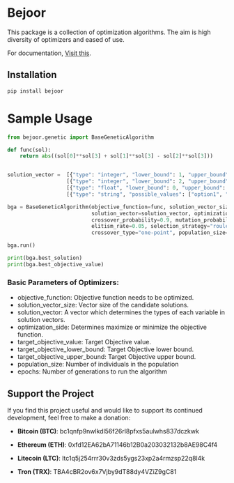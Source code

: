 # Bejoor

This package is a collection of optimization algorithms. The aim is high diversity of optimizers and eased of use. 

For documentation, [Visit this](https://amzmohammad.com/bejoor/).

## Installation
    pip install bejoor

# Sample Usage
```python
from bejoor.genetic import BaseGeneticAlgorithm

def func(sol):
    return abs((sol[0]**sol[3] + sol[1]**sol[3] - sol[2]**sol[3]))


solution_vector =  [{"type": "integer", "lower_bound": 1, "upper_bound": 500}] * 3 + \
                   [{"type": "integer", "lower_bound": 2, "upper_bound": 100}] + \
                   [{"type": "float", "lower_bound": 0, "upper_bound": 1}] * 2 + \
                   [{"type": "string", "possible_values": ["option1", "option2", "option3"]}]

bga = BaseGeneticAlgorithm(objective_function=func, solution_vector_size=7,
                           solution_vector=solution_vector, optimization_side="min", target_objective_upper_bound=5,
                           crossover_probability=0.9, mutation_probability=0.1,
                           elitism_rate=0.05, selection_strategy="roulette",
                           crossover_type="one-point", population_size=500, epochs=200)

bga.run()

print(bga.best_solution)
print(bga.best_objective_value)
```
### Basic Parameters of Optimizers:
- objective_function: Objective function needs to be optimized.
- solution_vector_size: Vector size of the candidate solutions.
- solution_vector: A vector which determines the types of each variable in solution vectors.
- optimization_side: Determines maximize or minimize the objective function.
- target_objective_value: Target Objective value.
- target_objective_lower_bound: Target Objective lower bound.
- target_objective_upper_bound: Target Objective upper bound.
- population_size: Number of individuals in the population
- epochs: Number of generations to run the algorithm


## Support the Project

If you find this project useful and would like to support its continued development, feel free to make a donation:


- **Bitcoin (BTC)**: bc1qnfp9nwlkdl56f26rl8pfxs5aulwhs837dczkwk

- **Ethereum (ETH)**: 0xfd12EA62bA71146b12B0a203032132b8AE98C4f4

- **Litecoin (LTC)**: ltc1q5j254rrr30v3zds5ygs23xp2a4rmzsp22q8l4k

- **Tron (TRX)**: TBA4cBR2ov6x7Vjby9dT88dy4VZiZ9gC81

